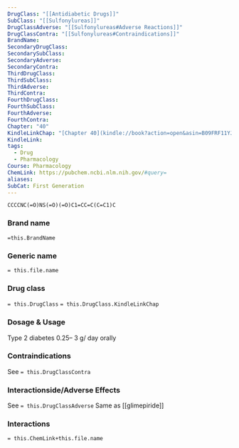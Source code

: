 ```yaml
---
DrugClass: "[[Antidiabetic Drugs]]"
SubClass: "[[Sulfonylureas]]"
DrugClassAdverse: "[[Sulfonylureas#Adverse Reactions]]"
DrugClassContra: "[[Sulfonylureas#Contraindications]]"
BrandName: 
SecondaryDrugClass: 
SecondarySubClass: 
SecondaryAdverse: 
SecondaryContra: 
ThirdDrugClass: 
ThirdSubClass: 
ThirdAdverse: 
ThirdContra: 
FourthDrugClass: 
FourthSubClass: 
FourthAdverse: 
FourthContra: 
Chapter: "40"
KindleLinkChap: "[Chapter 40](kindle://book?action=open&asin=B09FRF11YJ&location=22730)"
KindleLink: 
tags:
  - Drug
  - Pharmacology
Course: Pharmacology
ChemLink: https://pubchem.ncbi.nlm.nih.gov/#query=
aliases: 
SubCat: First Generation
---
```

```smiles
CCCCNC(=O)NS(=O)(=O)C1=CC=C(C=C1)C
```

### Brand name
`=this.BrandName`

### Generic name
`= this.file.name`

### Drug class 
`= this.DrugClass`
	`= this.DrugClass.KindleLinkChap`

### Dosage & Usage
Type 2 diabetes
0.25– 3 g/ day orally

### Contraindications
See `= this.DrugClassContra`

### Interactionside/Adverse Effects
See `= this.DrugClassAdverse`
Same as [[glimepiride]]

### Interactions

`= this.ChemLink+this.file.name`

